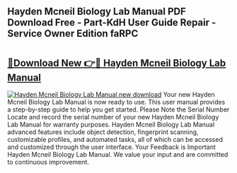 ## Hayden Mcneil Biology Lab Manual PDF Download Free - Part-KdH User Guide Repair - Service Owner Edition faRPC

# <h2><a href="http://bc54725.oget.top/?id=Hayden+Mcneil+Biology+Lab+Manual">🔗Download New 👉🔴 Hayden Mcneil Biology Lab Manual</a></h2>

[![Hayden Mcneil Biology Lab Manual new download](https://i.imgur.com/5g1atiW.png)](http://bc54725.oget.top/?id=Hayden+Mcneil+Biology+Lab+Manual)
Your new Hayden Mcneil Biology Lab Manual is now ready to use. This user manual provides a step-by-step guide to help you get started. Please Note the Serial Number Locate and record the serial number of your new Hayden Mcneil Biology Lab Manual for warranty purposes. Hayden Mcneil Biology Lab Manual advanced features include object detection, fingerprint scanning, customizable profiles, and automated tasks, all of which can be accessed and customized through the user interface. Your Feedback is Important Hayden Mcneil Biology Lab Manual. We value your input and are committed to continuous improvement.
